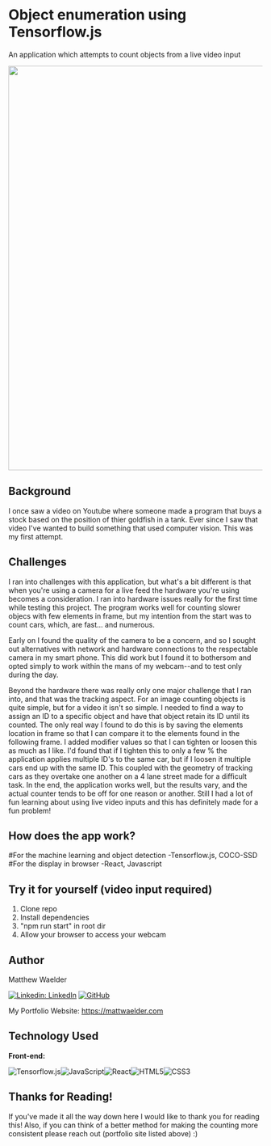 # Object enumeration using Tensorflow.js
An application which attempts to count objects from a live video input

<img src="https://github.com/mattwaelder/computer_vision/assets/74801942/2ad4ab30-52c6-4adc-b807-281d38c3da5d" width="800">


## Background
I once saw a video on Youtube where someone made a program that buys a stock based on the position of thier goldfish in a tank. Ever since I saw that video I've wanted to build something that used computer vision. This was my first attempt. 

## Challenges
  I ran into challenges with this application, but what's a bit different is that when you're using a camera for a live feed the hardware you're using becomes a consideration. I ran into hardware issues really for the first time while testing this project. The program works well for counting slower objecs with few elements in frame, but my intention from the start was to count cars, which, are fast... and numerous.
  
  Early on I found the quality of the camera to be a concern, and so I sought out alternatives with network and hardware connections to the respectable camera in my smart phone. This did work but I found it to bothersom and opted simply to work within the mans of my webcam--and to test only during the day.
  
  Beyond the hardware there was really only one major challenge that I ran into, and that was the tracking aspect. For an image counting objects is quite simple, but for a video it isn't so simple. I needed to find a way to assign an ID to a specific object and have that object retain its ID until its counted. The only real way I found to do this is by saving the elements location in frame so that I can compare it to the elements found in the following frame. I added modifier values so that I can tighten or loosen this as much as I like. I'd found that if I tighten this to only a few % the application applies multiple ID's to the same car, but if I loosen it multiple cars end up with the same ID. This coupled with the geometry of tracking cars as they overtake one another on a 4 lane street made for a difficult task. 
In the end, the application works well, but the results vary, and the actual counter tends to be off for one reason or another. Still I had a lot of fun learning about using live video inputs and this has definitely made for a fun problem!

## How does the app work?
#For the machine learning and object detection
-Tensorflow.js, COCO-SSD
#For the display in browser
-React, Javascript

## Try it for yourself (video input required)
1. Clone repo
2. Install dependencies
3. "npm run start" in root dir
4. Allow your browser to access your webcam

## Author

Matthew Waelder

[![Linkedin: LinkedIn](https://img.shields.io/badge/linkedin-%230077B5.svg?style=for-the-badge&logo=linkedin&logoColor=white&link=https://www.linkedin.com/in/mattwaelder/)](https://www.linkedin.com/in/mattwaelder/)
[![GitHub](https://img.shields.io/badge/github-%23121011.svg?style=for-the-badge&logo=github&logoColor=white&link=https://github.com/mattwaelder)](https://github.com/mattwaelder)

My Portfolio Website: https://mattwaelder.com

## Technology Used

**Front-end:** &emsp;&nbsp;&nbsp;

![Tensorflow.js](https://img.shields.io/badge/TensorFlow-FF6F00?style=for-the-badge&logo=tensorflow&logoColor=white)![JavaScript](https://img.shields.io/badge/javascript-%23323330.svg?style=for-the-badge&logo=javascript&logoColor=%23F7DF1E)![React](https://img.shields.io/badge/react-%2320232a.svg?style=for-the-badge&logo=react&logoColor=%2361DAFB)![HTML5](https://img.shields.io/badge/html5-%23E34F26.svg?style=for-the-badge&logo=html5&logoColor=white)![CSS3](https://img.shields.io/badge/css3-%231572B6.svg?style=for-the-badge&logo=css3&logoColor=white)

## Thanks for Reading!
If you've made it all the way down here I would like to thank you for reading this! Also, if you can think of a better method for making the counting more consistent please reach out (portfolio site listed above) :)
